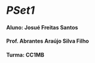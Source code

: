 
# *PSet1*
#### Aluno: Josué Freitas Santos
#### Prof. Abrantes Araújo Silva Filho
#### Turma: CC1MB
